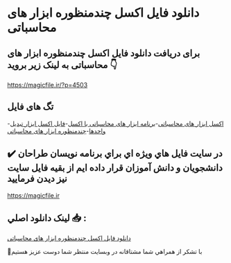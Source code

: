 # دانلود فايل اکسل چندمنظوره ابزار های محاسباتی

## برای دریافت دانلود فايل اکسل چندمنظوره ابزار های محاسباتی به لینک زیر بروید 👇

https://magicfile.ir/?p=4503

## تگ های فایل

-[اکسل ابزار های محاسباتی](https://magicfile.ir/product/%d8%a7%da%a9%d8%b3%d9%84-%da%86%d9%86%d8%af%d9%85%d9%86%d8%b8%d9%88%d8%b1%d9%87-%d8%a7%d8%a8%d8%b2%d8%a7%d8%b1-%d9%87%d8%a7%db%8c-%d9%85%d8%ad%d8%a7%d8%b3%d8%a8%d8%a7%d8%aa%db%8c/)-[برنامه ابزار های محاسباتی با اکسل](https://magicfile.ir/product/%d8%a7%da%a9%d8%b3%d9%84-%da%86%d9%86%d8%af%d9%85%d9%86%d8%b8%d9%88%d8%b1%d9%87-%d8%a7%d8%a8%d8%b2%d8%a7%d8%b1-%d9%87%d8%a7%db%8c-%d9%85%d8%ad%d8%a7%d8%b3%d8%a8%d8%a7%d8%aa%db%8c/)-[فايل اکسل ابزار تبدیل واحدها](https://magicfile.ir/product/%d8%a7%da%a9%d8%b3%d9%84-%da%86%d9%86%d8%af%d9%85%d9%86%d8%b8%d9%88%d8%b1%d9%87-%d8%a7%d8%a8%d8%b2%d8%a7%d8%b1-%d9%87%d8%a7%db%8c-%d9%85%d8%ad%d8%a7%d8%b3%d8%a8%d8%a7%d8%aa%db%8c/)-[چندمنظوره ابزار های محاسباتی](https://magicfile.ir/product/%d8%a7%da%a9%d8%b3%d9%84-%da%86%d9%86%d8%af%d9%85%d9%86%d8%b8%d9%88%d8%b1%d9%87-%d8%a7%d8%a8%d8%b2%d8%a7%d8%b1-%d9%87%d8%a7%db%8c-%d9%85%d8%ad%d8%a7%d8%b3%d8%a8%d8%a7%d8%aa%db%8c/)

## ✔️ در سايت فايل هاي ويژه اي براي برنامه نويسان طراحان دانشجويان و دانش آموزان قرار داده ايم از بقيه فايل سايت نيز ديدن فرماييد

https://magicfile.ir


## لينک دانلود اصلي 📥 :

[دانلود فايل اکسل چندمنظوره ابزار های محاسباتی](https://magicfile.ir/product/%d8%a7%da%a9%d8%b3%d9%84-%da%86%d9%86%d8%af%d9%85%d9%86%d8%b8%d9%88%d8%b1%d9%87-%d8%a7%d8%a8%d8%b2%d8%a7%d8%b1-%d9%87%d8%a7%db%8c-%d9%85%d8%ad%d8%a7%d8%b3%d8%a8%d8%a7%d8%aa%db%8c/) 


🙏با تشکر از همراهي شما مشتاقانه در وبسایت منتظر شما دوست عزیز هستیم


